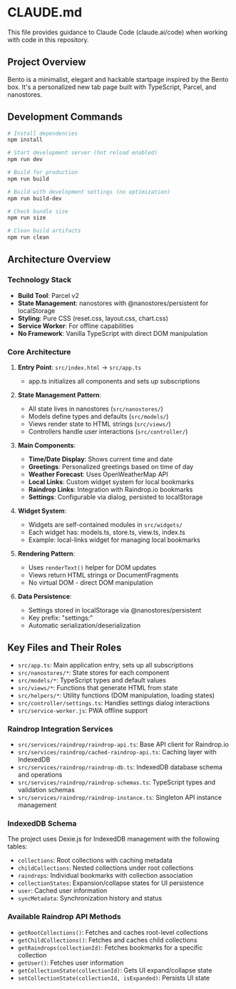 # CLAUDE.md

This file provides guidance to Claude Code (claude.ai/code) when working with code in this repository.

## Project Overview

Bento is a minimalist, elegant and hackable startpage inspired by the Bento box. It's a personalized new tab page built with TypeScript, Parcel, and nanostores.

## Development Commands

```bash
# Install dependencies
npm install

# Start development server (hot reload enabled)
npm run dev

# Build for production
npm run build

# Build with development settings (no optimization)
npm run build-dev

# Check bundle size
npm run size

# Clean build artifacts
npm run clean
```

## Architecture Overview

### Technology Stack
- **Build Tool**: Parcel v2
- **State Management**: nanostores with @nanostores/persistent for localStorage
- **Styling**: Pure CSS (reset.css, layout.css, chart.css)
- **Service Worker**: For offline capabilities
- **No Framework**: Vanilla TypeScript with direct DOM manipulation

### Core Architecture

1. **Entry Point**: `src/index.html` → `src/app.ts`
   - app.ts initializes all components and sets up subscriptions

2. **State Management Pattern**:
   - All state lives in nanostores (`src/nanostores/`)
   - Models define types and defaults (`src/models/`)
   - Views render state to HTML strings (`src/views/`)
   - Controllers handle user interactions (`src/controller/`)

3. **Main Components**:
   - **Time/Date Display**: Shows current time and date
   - **Greetings**: Personalized greetings based on time of day
   - **Weather Forecast**: Uses OpenWeatherMap API
   - **Local Links**: Custom widget system for local bookmarks
   - **Raindrop Links**: Integration with Raindrop.io bookmarks
   - **Settings**: Configurable via dialog, persisted to localStorage

4. **Widget System**:
   - Widgets are self-contained modules in `src/widgets/`
   - Each widget has: models.ts, store.ts, view.ts, index.ts
   - Example: local-links widget for managing local bookmarks

5. **Rendering Pattern**:
   - Uses `renderText()` helper for DOM updates
   - Views return HTML strings or DocumentFragments
   - No virtual DOM - direct DOM manipulation

6. **Data Persistence**:
   - Settings stored in localStorage via @nanostores/persistent
   - Key prefix: "settings:"
   - Automatic serialization/deserialization

## Key Files and Their Roles

- `src/app.ts`: Main application entry, sets up all subscriptions
- `src/nanostores/*`: State stores for each component
- `src/models/*`: TypeScript types and default values
- `src/views/*`: Functions that generate HTML from state
- `src/helpers/*`: Utility functions (DOM manipulation, loading states)
- `src/controller/settings.ts`: Handles settings dialog interactions
- `src/service-worker.js`: PWA offline support

### Raindrop Integration Services
- `src/services/raindrop/raindrop-api.ts`: Base API client for Raindrop.io
- `src/services/raindrop/cached-raindrop-api.ts`: Caching layer with IndexedDB
- `src/services/raindrop/raindrop-db.ts`: IndexedDB database schema and operations
- `src/services/raindrop/raindrop-schemas.ts`: TypeScript types and validation schemas
- `src/services/raindrop/raindrop-instance.ts`: Singleton API instance management

### IndexedDB Schema
The project uses Dexie.js for IndexedDB management with the following tables:
- `collections`: Root collections with caching metadata
- `childCollections`: Nested collections under root collections
- `raindrops`: Individual bookmarks with collection association
- `collectionStates`: Expansion/collapse states for UI persistence
- `user`: Cached user information
- `syncMetadata`: Synchronization history and status

### Available Raindrop API Methods
- `getRootCollections()`: Fetches and caches root-level collections
- `getChildCollections()`: Fetches and caches child collections
- `getRaindrops(collectionId)`: Fetches bookmarks for a specific collection
- `getUser()`: Fetches user information
- `getCollectionState(collectionId)`: Gets UI expand/collapse state
- `setCollectionState(collectionId, isExpanded)`: Persists UI state
